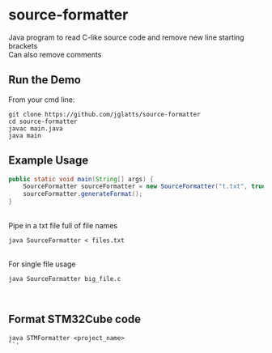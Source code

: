 # source-formatter
Java program to read C-like source code and remove new line starting brackets 
<br>
Can also remove comments

## Run the Demo
From your cmd line:
<br>
```
git clone https://github.com/jglatts/source-formatter
cd source-formatter
javac main.java
java main
```

## Example Usage 

```java
public static void main(String[] args) {
    SourceFormatter sourceFormatter = new SourceFormatter("t.txt", true); 
    sourceFormatter.generateFormat();
}
```
<br>
Pipe in a txt file full of file names
<br>


```
java SourceFormatter < files.txt
```

<br>
For single file usage
<br>


```
java SourceFormatter big_file.c
```

<br>

## Format STM32Cube code
```
java STMFormatter <project_name>
``'